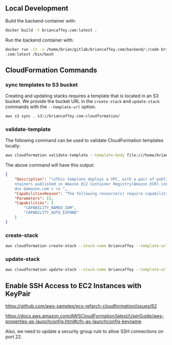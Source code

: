 ## Local Development

Build the backend container with:

```bash
docker build -t briancaffey.com:latest .
```

Run the backend container with:

```bash
docker run -it -v /home/brian/gitlab/briancaffey.com/backend/:/code briancaffey
.com:latest /bin/bash
```

## CloudFormation Commands

### sync templates to S3 bucket

Creating and updating stacks requires a template that is located in an S3 bucket. We provide the bucket URL in the `create-stack` and `update-stack` commands with the `--template-url` option.

```bash
aws s3 sync . s3://briancaffey.com-cloudformation/
```

### validate-template

The following command can be used to validate CloudFormation templates locally:

```bash
aws cloudformation validate-template --template-body file:///home/brian/gitlab/briancaffey.com/cloudformation/master.yaml
```

The above command will have this output:

```json
{
    "Description": "\nThis template deploys a VPC, with a pair of public and private subnets spread across two Availabilty Zones. It deploys an Internet Gateway, with a default route on the public subnets. It deploys a pair of NAT Gateways (one in each AZ), and default routes for them in the private subnets.\nIt then deploys a highly available ECS cluster using an AutoScaling Group, with ECS hosts distributed across multiple Availability Zones.\nFinally, it deploys a pair of example ECS services from co
    ntainers published in Amazon EC2 Container Registry(Amazon ECR).\nLast Modified: 22n d September 2016 Author: Paul Maddox < pmad
    dox @amazon.com > \n ",
    "CapabilitiesReason": "The following resource(s) require capabilities: [AWS::CloudFormation::Stack]",
    "Parameters": [],
    "Capabilities": [
        "CAPABILITY_NAMED_IAM",
        "CAPABILITY_AUTO_EXPAND"
    ]
}
```

### create-stack

```bash
aws cloudformation create-stack --stack-name briancaffey --template-url https://s3.amazonaws.com/briancaffey.com-cloudformation/master.yaml --capabilities=CAPABILITY_NAMED_IAM
```

### update-stack

```bash
aws cloudformation update-stack --stack-name briancaffey --template-url https://s3.amazonaws.com/briancaffey.com-cloudformation/master.yaml --capabilities=CAPABILITY_NAMED_IAM
```

## Enable SSH Access to EC2 Instances with KeyPair

https://github.com/aws-samples/ecs-refarch-cloudformation/issues/62

https://docs.aws.amazon.com/AWSCloudFormation/latest/UserGuide/aws-properties-as-launchconfig.html#cfn-as-launchconfig-keyname

Also, we need to update a security group rule to allow SSH connections on port 22.